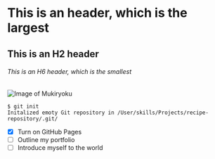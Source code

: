 # This is an header, which is the largest
## This is an H2 header
###### This is an H6 header, which is the smallest

![Image of Mukiryoku](https://1.bp.blogspot.com/-R8njG9eV5qs/WzC-oXS9XpI/AAAAAAABNDo/YdYnRp5zI1M4XVKbq9IfSu5ylwwFc88CwCLcBGAs/s400/mukiryoku_man.png)

```
$ git init
Initalized emoty Git repository in /User/skills/Projects/recipe-repository/.git/
```

- [x] Turn on GitHub Pages
- [ ] Outline my portfolio
- [ ] Introduce myself to the world
